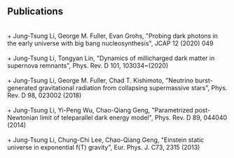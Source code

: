 ## Publications
<br/>
+ Jung-Tsung Li, George M. Fuller, Evan Grohs, "Probing dark photons in the early universe with big bang nucleosynthesis", JCAP 12 (2020) 049 <br/><br/>
+ Jung-Tsung Li, Tongyan Lin, "Dynamics of millicharged dark matter in supernova remnants", Phys. Rev. D 101, 103034~(2020) <br/><br/>
+ Jung-Tsung Li, George M. Fuller, Chad T. Kishimoto, "Neutrino burst-generated gravitational radiation from collapsing supermassive stars", Phys. Rev. D 98, 023002 (2018) <br/><br/>
+ Jung-Tsung Li, Yi-Peng Wu, Chao-Qiang Geng, "Parametrized post-Newtonian limit of teleparallel dark energy model", Phys. Rev. D 89, 044040 (2014) <br/><br/>
+ Jung-Tsung Li, Chung-Chi Lee, Chao-Qiang Geng, "Einstein static universe in exponential f(T) gravity", Eur. Phys. J. C73, 2315 (2013) <br/><br/>

